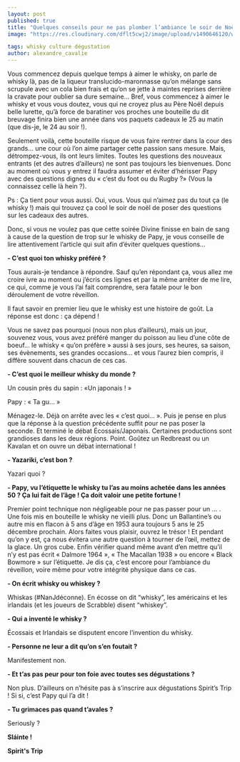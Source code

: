 ```yaml
---
layout: post
published: true
title: "Quelques conseils pour ne pas plomber l’ambiance le soir de Noël (et les autres soirs)…"
image: "https://res.cloudinary.com/dflt5cwj2/image/upload/v1490646120/whisky_noe%CC%88l_q2v16p.jpg"

tags: whisky culture dégustation
author: alexandre_cavalie
---
```



Vous commencez depuis quelque temps à aimer le whisky, on parle de whisky là, pas de la liqueur translucido-maronnasse qu’on mélange sans scrupule avec un cola bien frais et qu’on se jette à maintes reprises derrière la cravate pour oublier sa dure semaine… Bref, vous commencez à aimer le whisky et vous vous doutez, vous qui ne croyez plus au Père Noël depuis belle lurette, qu’à force de baratiner vos proches une bouteille du dit breuvage finira bien une année  dans vos paquets cadeaux le 25 au matin (que dis-je, le 24 au soir !).

Seulement voilà, cette bouteille risque de vous faire rentrer dans la cour des grands… une cour où l’on aime partager cette passion sans mesure. Mais, détrompez-vous, ils ont leurs limites. Toutes les questions des nouveaux entrants (et des autres d’ailleurs) ne sont pas toujours les bienvenues. Donc au moment où vous y entrez il faudra assumer et éviter d’hérisser Papy avec des questions dignes du « c’est du foot ou du Rugby ?» (Vous la connaissez celle là hein ?).

Ps : Ça tient pour vous aussi. Oui, vous. Vous qui n’aimez pas du tout ça (le whisky !)  mais qui trouvez ça cool le soir de noël de poser des questions sur les cadeaux des autres.

Donc, si vous ne voulez pas que cette soirée Divine finisse en bain de sang à cause de la question de trop sur le whisky de Papy, je vous conseille de lire attentivement l’article qui suit afin d’éviter quelques questions…


**- C’est quoi ton whisky préféré ?**

Tous aurais-je tendance à répondre. Sauf qu’en répondant ça, vous allez me croire ivre au moment ou j’écris ces lignes et par la même arrêter de me lire, ce qui, comme je vous l’ai fait comprendre, sera fatale pour le bon déroulement de votre réveillon.

Il faut savoir en premier lieu que le whisky est une histoire de goût. La réponse est donc : ça dépend !

Vous ne savez pas pourquoi (nous non plus d’ailleurs), mais un jour, souvenez vous, vous avez préféré manger du poisson au lieu d’une côte de boeuf… le whisky « qu’on préfère » aussi à ses jours, ses heures, sa saison, ses évènements, ses grandes occasions… et vous l’aurez bien compris, il diffère souvent dans chacun de ces cas.


**- C’est quoi le meilleur whisky du monde ?**

Un cousin près du sapin : «Un japonais ! »

Papy : « Ta gu… »

Ménagez-le. Déjà on arrête avec les « c’est quoi… ». Puis je pense en plus que la réponse à la question précédente suffit pour ne pas poser la seconde. Et terminé le débat Écossais/Japonais. Certaines productions sont grandioses dans les deux régions. Point. Goûtez un Redbreast ou un Kavalan et on ouvre un débat international !


**- Yazariki, c’est bon ?**

Yazari quoi ?


**- Papy, vu l’étiquette le whisky tu l’as au moins achetée dans les années 50 ? Ça lui fait de l’âge ! Ça doit valoir une petite fortune !**

Premier point technique non négligeable pour ne pas passer pour un … . Une fois mis en bouteille le whisky ne vieilli plus. Donc un Ballantine’s ou autre mis en flacon à 5 ans d’âge en 1953 aura toujours 5 ans le 25 décembre prochain. Alors faites vous plaisir, ouvrez le trésor ! Et pendant qu’on y est, ça nous évitera une autre question à tourner de l’œil, mettez de la glace. Un gros cube. Enfin vérifier quand même avant d’en mettre qu’il n’y est pas écrit « Dalmore 1964 », « The Macallan 1938 » ou encore « Black Bowmore » sur l’étiquette. Je dis ça, c’est encore pour l’ambiance du réveillon, voire même pour votre intégrité physique dans ce cas.


**- On écrit whisky ou whiskey ?**

Whiskas (#NanJdéconne).
En écosse on dit “whisky”, les américains et les irlandais (et les joueurs de Scrabble) disent “whiskey”.


**- Qui a inventé le whisky ?**

Écossais et Irlandais se disputent encore l’invention du whisky.


**- Personne ne leur a dit qu’on s’en foutait ?**

Manifestement non.


**- Et t’as pas peur pour ton foie avec toutes ses dégustations ?**

Non plus. D’ailleurs on n’hésite pas à s’inscrire aux dégustations Spirit’s Trip ! Si si, c’est Papy qui l’a dit !


**- Tu grimaces pas quand t’avales ?**

Seriously ?


**Sláinte !**

**Spirit's Trip**
